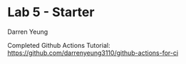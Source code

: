 # Lab 5 - Starter
Darren Yeung

Completed Github Actions Tutorial: 
https://github.com/darrenyeung3110/github-actions-for-ci